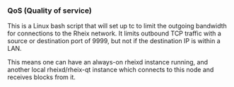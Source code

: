 ### QoS (Quality of service) ###

This is a Linux bash script that will set up tc to limit the outgoing bandwidth for connections to the Rheix network. It limits outbound TCP traffic with a source or destination port of 9999, but not if the destination IP is within a LAN.

This means one can have an always-on rheixd instance running, and another local rheixd/rheix-qt instance which connects to this node and receives blocks from it.
